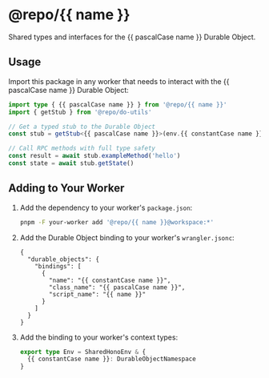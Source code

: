 # @repo/{{ name }}

Shared types and interfaces for the {{ pascalCase name }} Durable Object.

## Usage

Import this package in any worker that needs to interact with the {{ pascalCase name }} Durable Object:

```typescript
import type { {{ pascalCase name }} } from '@repo/{{ name }}'
import { getStub } from '@repo/do-utils'

// Get a typed stub to the Durable Object
const stub = getStub<{{ pascalCase name }}>(env.{{ constantCase name }}, 'unique-id')

// Call RPC methods with full type safety
const result = await stub.exampleMethod('hello')
const state = await stub.getState()
```

## Adding to Your Worker

1. Add the dependency to your worker's `package.json`:
   ```bash
   pnpm -F your-worker add '@repo/{{ name }}@workspace:*'
   ```

2. Add the Durable Object binding to your worker's `wrangler.jsonc`:
   ```jsonc
   {
     "durable_objects": {
       "bindings": [
         {
           "name": "{{ constantCase name }}",
           "class_name": "{{ pascalCase name }}",
           "script_name": "{{ name }}"
         }
       ]
     }
   }
   ```

3. Add the binding to your worker's context types:
   ```typescript
   export type Env = SharedHonoEnv & {
     {{ constantCase name }}: DurableObjectNamespace
   }
   ```
